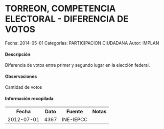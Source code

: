 TORREON, COMPETENCIA ELECTORAL - DIFERENCIA DE VOTOS
=====

Fecha: 2014-05-01
Categorías: PARTICIPACION CIUDADANA
Autor: IMPLAN

#### Descripción

Diferencia de votos entre primer y segundo lugar en la elección federal.

#### Observaciones

Cantidad de votos

#### Información recopilada

<table class="table table-hover table-bordered">
  <tr><th>Fecha</th><th>Dato</th><th>Fuente</th><th>Notas</th></tr>
  <tr><td>2012-07-01</td><td>4367</td><td>INE-IEPCC</td><td></td></tr>
</table>

